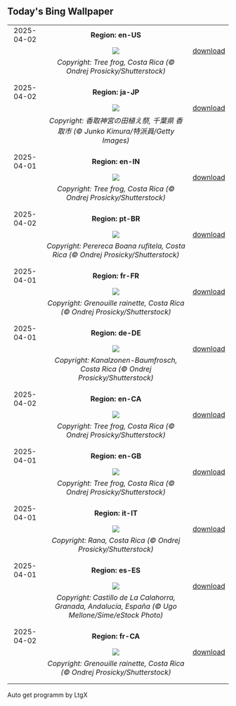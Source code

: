 ## Today's Bing Wallpaper
|      |      |      |
| :----: | :----: | :----: |
|2025-04-02|**Region: en-US**||
||![](https://www.bing.com/th?id=OHR.TicanFrog_EN-US3006346741_UHD.jpg&pid=hp&w=1152&h=648&rs=1&c=4)| [download](https://www.bing.com/th?id=OHR.TicanFrog_EN-US3006346741_UHD.jpg)|
||*Copyright: Tree frog, Costa Rica (© Ondrej Prosicky/Shutterstock)*
||
|||
|2025-04-02|**Region: ja-JP**||
||![](https://www.bing.com/th?id=OHR.Sawara2025_JA-JP1817975477_UHD.jpg&pid=hp&w=1152&h=648&rs=1&c=4)| [download](https://www.bing.com/th?id=OHR.Sawara2025_JA-JP1817975477_UHD.jpg)|
||*Copyright: 香取神宮の田植え祭, 千葉県 香取市 (© Junko Kimura/特派員/Getty Images)*
||
|||
|2025-04-01|**Region: en-IN**||
||![](https://www.bing.com/th?id=OHR.TicanFrog_EN-IN0941028255_UHD.jpg&pid=hp&w=1152&h=648&rs=1&c=4)| [download](https://www.bing.com/th?id=OHR.TicanFrog_EN-IN0941028255_UHD.jpg)|
||*Copyright: Tree frog, Costa Rica (© Ondrej Prosicky/Shutterstock)*
||
|||
|2025-04-02|**Region: pt-BR**||
||![](https://www.bing.com/th?id=OHR.TicanFrog_PT-BR2144380781_UHD.jpg&pid=hp&w=1152&h=648&rs=1&c=4)| [download](https://www.bing.com/th?id=OHR.TicanFrog_PT-BR2144380781_UHD.jpg)|
||*Copyright: Perereca Boana rufitela, Costa Rica (© Ondrej Prosicky/Shutterstock)*
||
|||
|2025-04-01|**Region: fr-FR**||
||![](https://www.bing.com/th?id=OHR.TicanFrog_FR-FR5747392507_UHD.jpg&pid=hp&w=1152&h=648&rs=1&c=4)| [download](https://www.bing.com/th?id=OHR.TicanFrog_FR-FR5747392507_UHD.jpg)|
||*Copyright: Grenouille rainette, Costa Rica (© Ondrej Prosicky/Shutterstock)*
||
|||
|2025-04-01|**Region: de-DE**||
||![](https://www.bing.com/th?id=OHR.TicanFrog_DE-DE8199372905_UHD.jpg&pid=hp&w=1152&h=648&rs=1&c=4)| [download](https://www.bing.com/th?id=OHR.TicanFrog_DE-DE8199372905_UHD.jpg)|
||*Copyright: Kanalzonen-Baumfrosch, Costa Rica (© Ondrej Prosicky/Shutterstock)*
||
|||
|2025-04-02|**Region: en-CA**||
||![](https://www.bing.com/th?id=OHR.TicanFrog_EN-CA1907772266_UHD.jpg&pid=hp&w=1152&h=648&rs=1&c=4)| [download](https://www.bing.com/th?id=OHR.TicanFrog_EN-CA1907772266_UHD.jpg)|
||*Copyright: Tree frog, Costa Rica (© Ondrej Prosicky/Shutterstock)*
||
|||
|2025-04-01|**Region: en-GB**||
||![](https://www.bing.com/th?id=OHR.TicanFrog_EN-GB2046965668_UHD.jpg&pid=hp&w=1152&h=648&rs=1&c=4)| [download](https://www.bing.com/th?id=OHR.TicanFrog_EN-GB2046965668_UHD.jpg)|
||*Copyright: Tree frog, Costa Rica (© Ondrej Prosicky/Shutterstock)*
||
|||
|2025-04-01|**Region: it-IT**||
||![](https://www.bing.com/th?id=OHR.TicanFrog_IT-IT7236834033_UHD.jpg&pid=hp&w=1152&h=648&rs=1&c=4)| [download](https://www.bing.com/th?id=OHR.TicanFrog_IT-IT7236834033_UHD.jpg)|
||*Copyright: Rana, Costa Rica (© Ondrej Prosicky/Shutterstock)*
||
|||
|2025-04-01|**Region: es-ES**||
||![](https://www.bing.com/th?id=OHR.CerezoEnFlor_ES-ES6779922174_UHD.jpg&pid=hp&w=1152&h=648&rs=1&c=4)| [download](https://www.bing.com/th?id=OHR.CerezoEnFlor_ES-ES6779922174_UHD.jpg)|
||*Copyright: Castillo de La Calahorra, Granada, Andalucía, España (© Ugo Mellone/Sime/eStock Photo)*
||
|||
|2025-04-02|**Region: fr-CA**||
||![](https://www.bing.com/th?id=OHR.TicanFrog_FR-CA1574191785_UHD.jpg&pid=hp&w=1152&h=648&rs=1&c=4)| [download](https://www.bing.com/th?id=OHR.TicanFrog_FR-CA1574191785_UHD.jpg)|
||*Copyright: Grenouille rainette, Costa Rica (© Ondrej Prosicky/Shutterstock)*
||
|||

Auto get programm by LtgX
